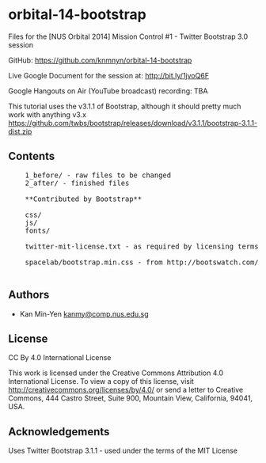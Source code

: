 # orbital-14-bootstrap

Files for the [NUS Orbital 2014] Mission Control #1 - Twitter Bootstrap 3.0 session

GitHub: https://github.com/knmnyn/orbital-14-bootstrap

Live Google Document for the session at: http://bit.ly/1jvoQ6F 

Google Hangouts on Air (YouTube broadcast) recording: TBA

This tutorial uses the v3.1.1 of Bootstrap, although it should pretty much work with anything v3.x 
https://github.com/twbs/bootstrap/releases/download/v3.1.1/bootstrap-3.1.1-dist.zip 

## Contents

<pre>
	1_before/ - raw files to be changed
	2_after/ - finished files
	
	**Contributed by Bootstrap**

	css/
	js/
	fonts/ 

	twitter-mit-license.txt - as required by licensing terms

	spacelab/bootstrap.min.css - from http://bootswatch.com/spacelab/bootstrap.min.css
 </pre>

## Authors

* Kan Min-Yen <kanmy@comp.nus.edu.sg>

## License

CC By 4.0 International License

This work is licensed under the Creative Commons Attribution 4.0 International License. To view a copy of this license, visit http://creativecommons.org/licenses/by/4.0/ or send a letter to Creative Commons, 444 Castro Street, Suite 900, Mountain View, California, 94041, USA.

## Acknowledgements

Uses Twitter Bootstrap 3.1.1 - used under the terms of the MIT License